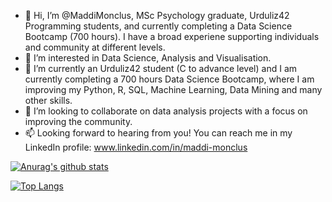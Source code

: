 - 👋 Hi, I’m @MaddiMonclus, MSc Psychology graduate, Urduliz42 Programming students, and currently completing a Data Science Bootcamp (700 hours). I have a broad experiene supporting individuals and community at different levels.
- 👀 I’m interested in Data Science, Analysis and Visualisation. 
- 🌱 I’m currently an Urduliz42 student (C to advance level) and I am currently completing a 700 hours Data Science Bootcamp, where I am improving my Python, R, SQL, Machine Learning, Data Mining and many other skills.
- 💞️ I’m looking to collaborate on data analysis projects with a focus on improving the community. 
- 📫 Looking forward to hearing from you! You can reach me in my LinkedIn profile: www.linkedin.com/in/maddi-monclus

<!---
MaddiMonclus is a ✨ special ✨ repository because its `README.md` (this file) appears on your GitHub profile.
You can click the Preview link to take a look at your changes.
--->

[![Anurag's github stats](https://github-readme-stats.vercel.app/api?username=maddimo&count_private=true&show_icons=true&theme=gruvbox)](https://github.com/migferna42/github-readme-stats)

[![Top Langs](https://github-readme-stats.vercel.app/api/top-langs/?username=maddimo&layout=compact)](https://github.com/maddimo/github-readme-stats)
